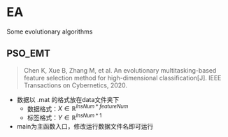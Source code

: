 # EA
Some evolutionary algorithms



## PSO_EMT

> Chen K, Xue B, Zhang M, et al. An evolutionary multitasking-based feature selection method for high-dimensional classification[J]. IEEE Transactions on Cybernetics, 2020.

- 数据以 .mat 的格式放在data文件夹下
  - 数据格式：$X\in \mathbb{R}^{InsNum*featureNum}$
  - 标签格式：$Y\in \mathbb{R}^{InsNum*1}$
- main为主函数入口，修改运行数据文件名即可运行